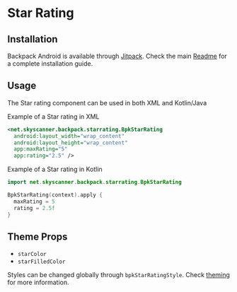 # Star Rating

## Installation

Backpack Android is available through [Jitpack](https://jitpack.io/#Skyscanner/backpack-android). Check the main [Readme](https://github.com/skyscanner/backpack-android#installation) for a complete installation guide.

## Usage

The Star rating component can be used in both XML and Kotlin/Java

Example of a Star rating in XML

```xml
<net.skyscanner.backpack.starrating.BpkStarRating
  android:layout_width="wrap_content"
  android:layout_height="wrap_content"
  app:maxRating="5"
  app:rating="2.5" />
```

Example of a Star rating in Kotlin

```Kotlin
import net.skyscanner.backpack.starrating.BpkStarRating

BpkStarRating(context).apply {
  maxRating = 5
  rating = 2.5f
}
```

## Theme Props

- `starColor`
- `starFilledColor`

Styles can be changed globally through `bpkStarRatingStyle`. Check [theming](https://github.com/Skyscanner/backpack-android/blob/master/docs/THEMING.md) for more information.
